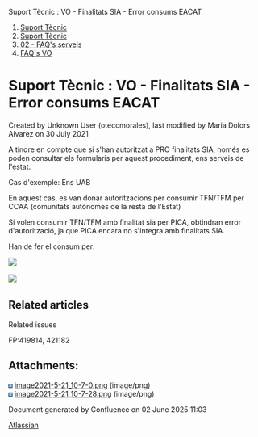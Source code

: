 Suport Tècnic : VO - Finalitats SIA - Error consums EACAT  

1.  [Suport Tècnic](index.html)
2.  [Suport Tècnic](13893782.html)
3.  [02 - FAQ's serveis](26313393.html)
4.  [FAQ's VO](28705575.html)

Suport Tècnic : VO - Finalitats SIA - Error consums EACAT
=========================================================

Created by Unknown User (oteccmorales), last modified by Maria Dolors Alvarez on 30 July 2021

A tindre en compte que si s'han autoritzat a PRO finalitats SIA, només es poden consultar els formularis per aquest procediment, ens serveis de l'estat.

  

  

Cas d'exemple: Ens UAB

En aquest cas, es van donar autoritzacions per consumir TFN/TFM per CCAA (comunitats autònomes de la resta de l'Estat)

Si volen consumir TFN/TFM amb finalitat sia per PICA, obtindran error d'autorització, ja que PICA encara no s'integra amb finalitats SIA.

Han de fer el consum per:

![](attachments/41523341/41523343.png)

![](attachments/41523341/41523342.png)

  

  

Related articles
----------------

  

Related issues

FP:419814, 421182

Attachments:
------------

![](images/icons/bullet_blue.gif) [image2021-5-21\_10-7-0.png](attachments/41523341/41523342.png) (image/png)  
![](images/icons/bullet_blue.gif) [image2021-5-21\_10-7-28.png](attachments/41523341/41523343.png) (image/png)  

Document generated by Confluence on 02 June 2025 11:03

[Atlassian](http://www.atlassian.com/)